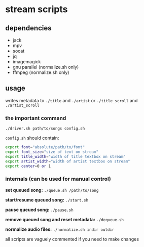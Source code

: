 # stream scripts

## dependencies

* jack
* mpv
* socat
* jq
* imagemagick
* gnu parallel (normalize.sh only)
* ffmpeg (normalize.sh only)

## usage

writes metadata to `./title` and `./artist` or `./title_scroll` and `./artist_scroll`

### the important command

`./driver.sh path/to/songs config.sh`

`config.sh` should contain:
```sh
export font="absolute/path/to/font"
export font_size="size of text on stream"
export title_width="width of title textbox on stream"
export artist_width="width of artist textbox on stream"
export center=0 or 1
```

### internals (can be used for manual control)

**set queued song:** `./queue.sh /path/to/song`

**start/resume queued song:** `./start.sh`

**pause queued song:** `./pause.sh`

**remove queued song and reset metadata:** `./dequeue.sh`

**normalize audio files:** `./normalize.sh indir outdir`

all scripts are vaguely commented if you need to make changes
